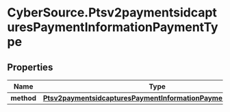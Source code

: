 # CyberSource.Ptsv2paymentsidcapturesPaymentInformationPaymentType

## Properties
Name | Type | Description | Notes
------------ | ------------- | ------------- | -------------
**method** | [**Ptsv2paymentsidcapturesPaymentInformationPaymentTypeMethod**](Ptsv2paymentsidcapturesPaymentInformationPaymentTypeMethod.md) |  | [optional] 


